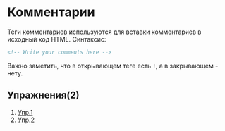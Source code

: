 # Комментарии
Теги комментариев используются для вставки комментариев в исходный код HTML.
Синтаксис:
```html
<!-- Write your comments here -->
```

Важно заметить, что в открывающем теге есть `!`, а в закрывающем - нету.

## Упражнения(2)
1. [Упр.1](https://codepen.io/pen/)
2. [Упр.2](https://codepen.io/Learde/pen/ELWwmv)
